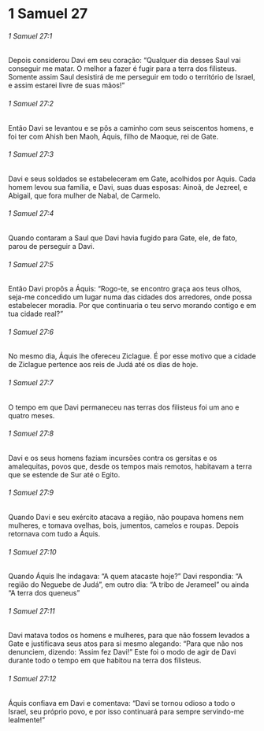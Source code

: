 # 1 Samuel 27

###### 1 Samuel 27:1

Depois considerou Davi em seu coração: “Qualquer dia desses Saul vai conseguir me matar. O melhor a fazer é fugir para a terra dos filisteus. Somente assim Saul desistirá de me perseguir em todo o território de Israel, e assim estarei livre de suas mãos!”

###### 1 Samuel 27:2

Então Davi se levantou e se pôs a caminho com seus seiscentos homens, e foi ter com Ahish ben Maoh, Áquis, filho de Maoque, rei de Gate.

###### 1 Samuel 27:3

Davi e seus soldados se estabeleceram em Gate, acolhidos por Aquis. Cada homem levou sua família, e Davi, suas duas esposas: Ainoã, de Jezreel, e Abigail, que fora mulher de Nabal, de Carmelo.

###### 1 Samuel 27:4

Quando contaram a Saul que Davi havia fugido para Gate, ele, de fato, parou de perseguir a Davi.

###### 1 Samuel 27:5

Então Davi propôs a Áquis: “Rogo-te, se encontro graça aos teus olhos, seja-me concedido um lugar numa das cidades dos arredores, onde possa estabelecer moradia. Por que continuaria o teu servo morando contigo e em tua cidade real?”

###### 1 Samuel 27:6

No mesmo dia, Áquis lhe ofereceu Ziclague. É por esse motivo que a cidade de Ziclague pertence aos reis de Judá até os dias de hoje.

###### 1 Samuel 27:7

O tempo em que Davi permaneceu nas terras dos filisteus foi um ano e quatro meses.

###### 1 Samuel 27:8

Davi e os seus homens faziam incursões contra os gersitas e os amalequitas, povos que, desde os tempos mais remotos, habitavam a terra que se estende de Sur até o Egito.

###### 1 Samuel 27:9

Quando Davi e seu exército atacava a região, não poupava homens nem mulheres, e tomava ovelhas, bois, jumentos, camelos e roupas. Depois retornava com tudo a Áquis.

###### 1 Samuel 27:10

Quando Áquis lhe indagava: “A quem atacaste hoje?” Davi respondia: “A região do Neguebe de Judá”, em outro dia: “A tribo de Jerameel” ou ainda “A terra dos queneus”

###### 1 Samuel 27:11

Davi matava todos os homens e mulheres, para que não fossem levados a Gate e justificava seus atos para si mesmo alegando: “Para que não nos denunciem, dizendo: ‘Assim fez Davi!” Este foi o modo de agir de Davi durante todo o tempo em que habitou na terra dos filisteus.

###### 1 Samuel 27:12

Áquis confiava em Davi e comentava: “Davi se tornou odioso a todo o Israel, seu próprio povo, e por isso continuará para sempre servindo-me lealmente!”

